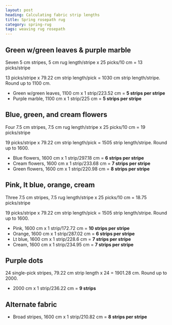 ```yaml
---
layout: post
heading: Calculating fabric strip lengths
title: Spring rosepath rug
category: spring-rug
tags: weaving rug rosepath
---
```


## Green w/green leaves & purple marble
Seven 5 cm stripes, 5 cm rug length/stripe x 25 picks/10 cm = 13 picks/stripe

13 picks/stripe x 79.22 cm strip length/pick = 1030 cm strip length/stripe. Round up to 1100 cm.

- Green w/green leaves, 1100 cm x 1 strip/223.52 cm = **5 strips per stripe**
- Purple marble, 1100 cm x 1 strip/225 cm = **5 strips per stripe**

## Blue, green, and cream flowers
Four 7.5 cm stripes, 7.5 cm rug length/stripe x 25 picks/10 cm = 19 picks/stripe

19 picks/stripe x 79.22 cm strip length/pick = 1505 strip length/stripe. Round up to 1600.

- Blue flowers, 1600 cm x 1 strip/297.18 cm = **6 strips per stripe**
- Cream flowers, 1600 cm x 1 strip/233.68 cm = **7 strips per stripe**
- Green flowers, 1600 cm x 1 strip/220.98 cm = **8 strips per stripe**

## Pink, lt blue, orange, cream
Three 7.5 cm stripes, 7.5 rug length/stripe x 25 picks/10 cm = 18.75 picks/stripe

19 picks/stripe x 79.22 cm strip length/pick = 1505 strip length/stripe. Round up to 1600.

- Pink, 1600 cm x 1 strip/172.72 cm = **10 strips per stripe**
- Orange, 1600 cm x 1 strip/287.02 cm = **6 strips per stripe**
- Lt blue, 1600 cm x 1 strip/228.6 cm = **7 strips per stripe**
- Cream, 1600 cm x 1 strip/234.95 cm = **7 strips per stripe**

## Purple dots
24 single-pick stripes, 79.22 cm strip length x 24 = 1901.28 cm. Round up to 2000.
- 2000 cm x 1 strip/236.22 cm = **9 strips**

## Alternate fabric
-   Broad stripes, 1600 cm x 1 strip/210.82 cm = **8 strips per stripe**  